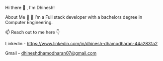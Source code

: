 Hi there 👋 , I'm Dhinesh!

About Me 🚀
🌱 I’m a Full stack developer with a bachelors degree in Computer Engineering.


📫 Reach out to me here 👇

Linkedin - https://www.linkedin.com/in/dhinesh-dhamodharan-44a2831a2

Gmail - dhineshdhamodharan07@gmail.com
